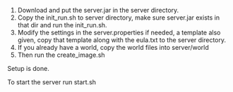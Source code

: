 1. Download and put the server.jar in the server directory.
2. Copy the init_run.sh to server directory, make sure server.jar exists in that dir and run the init_run.sh.
3. Modify the settings in the server.properties if needed, a template also given, copy that template along with the eula.txt to the server directory.
4. If you already have a world, copy the world files into server/world
5. Then run the create_image.sh

Setup is done.

To start the server run start.sh
